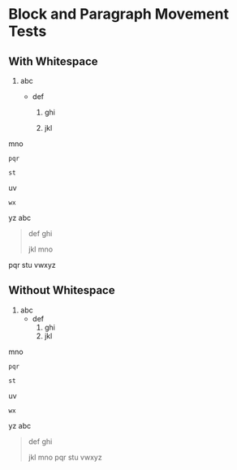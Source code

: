 # Block and Paragraph Movement Tests

## With Whitespace

1. abc

    * def

        1. ghi

        1. jkl

mno

```
pqr

st
```

uv

~~~
wx
~~~

  yz
abc

> def
> ghi
>
> jkl
> mno

pqr
stu
vwxyz

## Without Whitespace

1. abc
    * def
        1. ghi
        1. jkl

mno
```
pqr

st
```
uv
~~~
wx
~~~
  yz
abc
> def
> ghi
>
> jkl
> mno
pqr
stu
vwxyz
